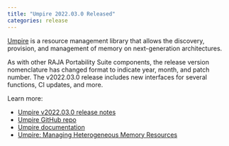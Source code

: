 ```yaml
---
title: "Umpire 2022.03.0 Released"
categories: release
---
```


[Umpire](https://github.com/LLNL/Umpire) is a resource management library that allows the discovery, provision, and management of memory on next-generation architectures.

As with other RAJA Portability Suite components, the release version nomenclature has changed format to indicate year, month, and patch number. The v2022.03.0 release includes new interfaces for several functions, CI updates, and more.

Learn more:

- [Umpire v2022.03.0 release notes](https://github.com/LLNL/Umpire/releases/tag/v2022.03.0)
- [Umpire GitHub repo](https://github.com/LLNL/Umpire)
- [Umpire documentation](https://umpire.readthedocs.io/en/develop/)
- [Umpire: Managing Heterogeneous Memory Resources](https://computing.llnl.gov/projects/umpire)
